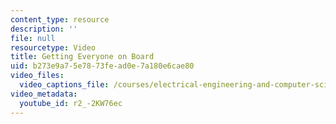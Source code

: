```yaml
---
content_type: resource
description: ''
file: null
resourcetype: Video
title: Getting Everyone on Board
uid: b273e9a7-5e78-73fe-ad0e-7a180e6cae80
video_files:
  video_captions_file: /courses/electrical-engineering-and-computer-science/6-033-computer-system-engineering-spring-2018/instructor-insights/getting-everyone-on-board/r2_-2KW76ec.vtt
video_metadata:
  youtube_id: r2_-2KW76ec
---
```

